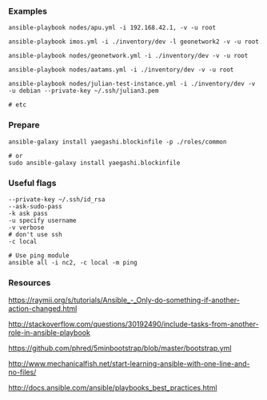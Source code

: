 
### Examples

```
ansible-playbook nodes/apu.yml -i 192.168.42.1, -v -u root

ansible-playbook imos.yml -i ./inventory/dev -l geonetwork2 -v -u root

ansible-playbook nodes/geonetwork.yml -i ./inventory/dev -v -u root

ansible-playbook nodes/aatams.yml -i ./inventory/dev -v -u root

ansible-playbook nodes/julian-test-instance.yml -i ./inventory/dev -v -u debian --private-key ~/.ssh/julian3.pem

# etc

``` 


### Prepare
```
ansible-galaxy install yaegashi.blockinfile -p ./roles/common

# or
sudo ansible-galaxy install yaegashi.blockinfile

```

### Useful flags
```
--private-key ~/.ssh/id_rsa
--ask-sudo-pass
-k ask pass
-u specify username 
-v verbose
# don't use ssh
-c local

# Use ping module
ansible all -i nc2, -c local -m ping
```

### Resources

https://raymii.org/s/tutorials/Ansible_-_Only-do-something-if-another-action-changed.html

http://stackoverflow.com/questions/30192490/include-tasks-from-another-role-in-ansible-playbook

https://github.com/phred/5minbootstrap/blob/master/bootstrap.yml

http://www.mechanicalfish.net/start-learning-ansible-with-one-line-and-no-files/

http://docs.ansible.com/ansible/playbooks_best_practices.html


